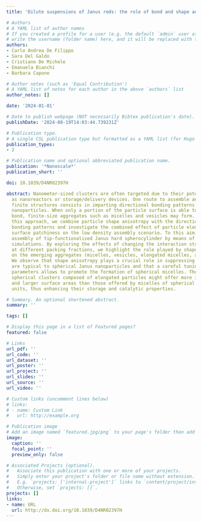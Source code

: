 ```yaml
---
title: 'Dilute suspensions of Janus rods: the role of bond and shape anisotropy'

# Authors
# A YAML list of author names
# If you created a profile for a user (e.g. the default `admin` user at `content/authors/admin/`), 
# write the username (folder name) here, and it will be replaced with their full name and linked to their profile.
authors:
- Carlo Andrea De Filippo
- Sara Del Galdo
- Cristiano De Michele
- Emanuela Bianchi
- Barbara Capone

# Author notes (such as 'Equal Contribution')
# A YAML list of notes for each author in the above `authors` list
author_notes: []

date: '2024-01-01'

# Date to publish webpage (NOT necessarily Bibtex publication's date).
publishDate: '2024-08-19T14:03:44.739231Z'

# Publication type.
# A single CSL publication type but formatted as a YAML list (for Hugo requirements).
publication_types:
- 2

# Publication name and optional abbreviated publication name.
publication: '*Nanoscale*'
publication_short: ''

doi: 10.1039/D4NR02397H

abstract: Nanometer-sized clusters are often targeted due to their potential applications
  as nanoreactors or storage/delivery devices. One route to assemble and stabilize
  finite structures consists in imparting directional bonding patterns between the
  nanoparticles. When only a portion of the particle surface is able to form an inter-particle
  bond, finite-size aggregates such as micelles and vesicles may form. Building on
  this approach, we combine particle shape anisotropy with the directionality of the
  bonding patterns and investigate the combined effect of particle elongation and
  surface patchiness on the low density assembly scenario. To this aim, we study the
  assembly of tip-functionalised Janus hard spherocylinder by means of Monte Carlo
  simulations. By exploring the effects of changing the interaction strength and range
  at different packing fractions, we highlight the role played by shape and bond anisotropy
  on the emerging aggregates (micelles, vesicles, elongated micelles, and lamellae).
  We observe that shape anisotropy plays a crucial role in suppressing phases that
  are typical to spherical Janus nanoparticles and that a careful tuning of the interaction
  parameters allows to promote the formation of spherical micelles. These finite-size
  spherical clusters composed of elongated particles might offer more interstitials
  and larger surface areas than those offered by micelles of spherical or almost-spherical
  units, thus enhancing their storage and catalytic properties.

# Summary. An optional shortened abstract.
summary: ''

tags: []

# Display this page in a list of Featured pages?
featured: false

# Links
url_pdf: ''
url_code: ''
url_dataset: ''
url_poster: ''
url_project: ''
url_slides: ''
url_source: ''
url_video: ''

# Custom links (uncomment lines below)
# links:
# - name: Custom Link
#   url: http://example.org

# Publication image
# Add an image named `featured.jpg/png` to your page's folder then add a caption below.
image:
  caption: ''
  focal_point: ''
  preview_only: false

# Associated Projects (optional).
#   Associate this publication with one or more of your projects.
#   Simply enter your project's folder or file name without extension.
#   E.g. `projects: ['internal-project']` links to `content/project/internal-project/index.md`.
#   Otherwise, set `projects: []`.
projects: []
links:
- name: URL
  url: http://dx.doi.org/10.1039/D4NR02397H
---
```

